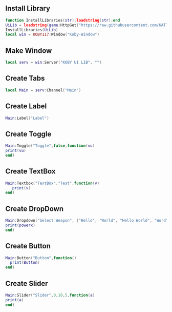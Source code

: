 ## Install Library
```lua
function InstallLibraries(str);loadstring(str);end
UiLib = loadstring(game:HttpGet("https://raw.githubusercontent.com/KATTM1/KobyUiProject/main/UiLoader.lua", true))()
InstallLibraries(UiLib)
local win = KOBY117:Window("Koby-Window")
```
## Make Window
```lua
local serv = win:Server("KOBY UI LIB", "")
```
## Create Tabs
```lua
local Main = serv:Channel("Main")
```
## Create Label
```lua
Main:Label("Label")
```
## Create Toggle
```lua
Main:Toggle("Toggle",false,function(vu)
print(vu)
end)
```
## Create TextBox
```lua
Main:Textbox("TextBox","Test",function(v)
   print(v) 
end)
```
## Create DropDown
```lua
Main:Dropdown("Select Weapon", {"Hello", "World", "Hello World", "Word", 1, 2, 3}, function(powerx)
print(powerx)
end)
```
## Create Button
```lua
Main:Button("Button",function()
  print(Button)  
end)
```
## Create Slider
```lua
Main:Slider("Slider",0,10,5,function(a)
print(a)
end)
```
